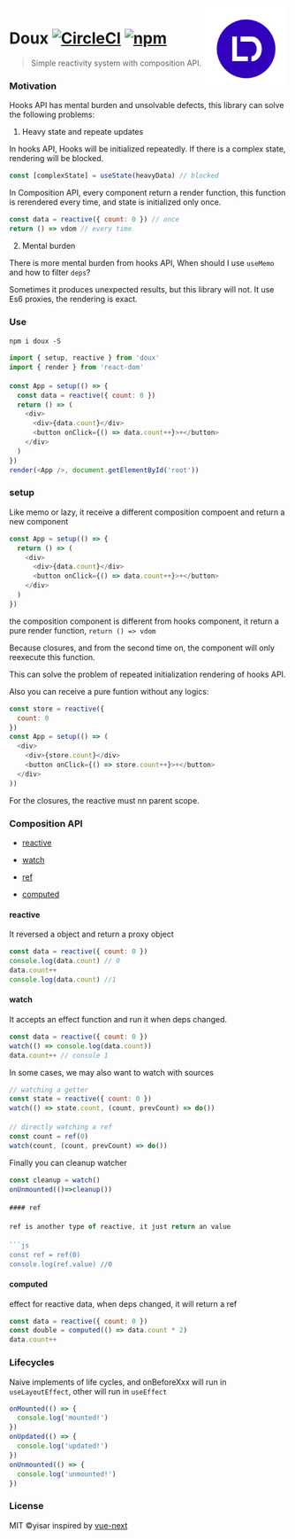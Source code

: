 <img src="docs/doux.png" alt="logo" height="150" align="right" />

# Doux [![CircleCI](https://circleci.com/gh/yisar/doux.svg?style=svg)](https://circleci.com/gh/yisar/doux) [![npm](https://img.shields.io/npm/v/doux.svg?label=)](https://npmjs.com/package/doux)

> Simple reactivity system with composition API.

### Motivation

Hooks API has mental burden and unsolvable defects, this library can solve the following problems:

1. Heavy state and repeate updates

In hooks API, Hooks will be initialized repeatedly. If there is a complex state, rendering will be blocked.

```js
const [complexState] = useState(heavyData) // blocked
```

In Composition API, every component return a render function, this function is rerendered every time, and state is initialized only once.

```js
const data = reactive({ count: 0 }) // once
return () => vdom // every time
```

2. Mental burden

There is more mental burden from hooks API, When should I use `useMemo` and how to filter `deps`?

Sometimes it produces unexpected results, but this library will not. It use Es6 proxies, the rendering is exact.

### Use

```shell
npm i doux -S
```

```js
import { setup, reactive } from 'doux'
import { render } from 'react-dom'

const App = setup(() => {
  const data = reactive({ count: 0 })
  return () => (
    <div>
      <div>{data.count}</div>
      <button onClick={() => data.count++}>+</button>
    </div>
  )
})
render(<App />, document.getElementById('root'))
```

### setup

Like memo or lazy, it receive a different composition compoent and return a new component

```js
const App = setup(() => {
  return () => (
    <div>
      <div>{data.count}</div>
      <button onClick={() => data.count++}>+</button>
    </div>
  )
})
```

the composition component is different from hooks component, it return a pure render function, `return () => vdom`

Because closures, and from the second time on, the component will only reexecute this function.

This can solve the problem of repeated initialization rendering of hooks API.

Also you can receive a pure funtion without any logics:

```js
const store = reactive({
  count: 0
})
const App = setup(() => (
  <div>
    <div>{store.count}</div>
    <button onClick={() => store.count++}>+</button>
  </div>
))
```

For the closures, the reactive must nn parent scope.

### Composition API

- [reactive](https://github.com/yisar/doux#reactive)

- [watch](https://github.com/yisar/doux#watch)

- [ref](https://github.com/yisar/doux#ref)

- [computed](https://github.com/yisar/doux#computed)

#### reactive

It reversed a object and return a proxy object

```js
const data = reactive({ count: 0 })
console.log(data.count) // 0
data.count++
console.log(data.count) //1
```

#### watch

It accepts an effect function and run it when deps changed.

```js
const data = reactive({ count: 0 })
watch(() => console.log(data.count))
data.count++ // console 1
```

In some cases, we may also want to watch with sources

```js
// watching a getter
const state = reactive({ count: 0 })
watch(() => state.count, (count, prevCount) => do())

// directly watching a ref
const count = ref(0)
watch(count, (count, prevCount) => do())
```

Finally you can cleanup watcher

````js
const cleanup = watch()
onUnmounted(()=>cleanup())

#### ref

ref is another type of reactive, it just return an value

```js
const ref = ref(0)
console.log(ref.value) //0
````

#### computed

effect for reactive data, when deps changed, it will return a ref

```js
const data = reactive({ count: 0 })
const double = computed(() => data.count * 2)
data.count++
```

### Lifecycles

Naive implements of life cycles, and onBeforeXxx will run in `useLayoutEffect`, other will run in `useEffect`

```js
onMounted(() => {
  console.log('mounted!')
})
onUpdated(() => {
  console.log('updated!')
})
onUnmounted(() => {
  console.log('unmounted!')
})
```

### License

MIT ©yisar inspired by [vue-next](https://github.com/vuejs/vue-next)
